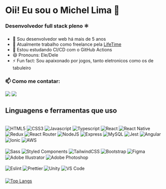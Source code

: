 # Oii! Eu sou o Michel Lima 👋

### Desenvolvedor full stack pleno ⚛️

###

- 📆 Sou desenvolvedor web há mais de 5 anos
- 🔭 Atualmente trabalho como freelance pela <a href="https://www.linkedin.com/company/lifetimepc/" target="_blank"> LifeTime </a>
- 🌱 Estou estudando CI/CD com o GitHub Actions
- 😄 Pronouns: Ele/Dele
- ⚡ Fun fact: Sou apaixonado por jogos, tanto eletronicos como os de tabuleiro

### 📫 Como me contatar:

<div>
  <!--
  <a href="https://www.youtube.com/channel/UC_-uuuZbY0AAt9CViNzvc-Q" target="_blank"><img src="https://img.shields.io/badge/YouTube-FF0000?style=for-the-badge&logo=youtube&logoColor=white" target="_blank"></a>
  -->
  <a href = "mailto:michellimadesigner@gmail.com"><img src="https://img.shields.io/badge/Gmail-D14836?style=for-the-badge&logo=gmail&logoColor=white" target="_blank"></a>
  <a href="https://www.linkedin.com/in/michel-lima/" target="_blank"><img src="https://img.shields.io/badge/-LinkedIn-%230077B5?style=for-the-badge&logo=linkedin&logoColor=white" target="_blank"></a> 
</div>

## Linguagens e ferramentas que uso

<div style="display: inline_block"><br> 
  <img align="center" alt="HTML5" height="" width="" src="https://img.shields.io/badge/HTML5-E34F26?style=for-the-badge&logo=html5&logoColor=white">
  <img align="center" alt="CSS3" height="" width="" src="https://img.shields.io/badge/CSS3-1572B6?style=for-the-badge&logo=css3&logoColor=white">
  <img align="center" alt="Javascript" height="" width="" src="https://img.shields.io/badge/JavaScript-323330?style=for-the-badge&logo=javascript&logoColor=F7DF1E">
  <img align="center" alt="Typescript" height="" width="" src="https://img.shields.io/badge/TypeScript-007ACC?style=for-the-badge&logo=typescript&logoColor=white">
  <img align="center" alt="React" height="" width="" src="https://img.shields.io/badge/React-20232A?style=for-the-badge&logo=react&logoColor=61DAFB">
  <img align="center" alt="React Native" height="" width="" src="https://img.shields.io/badge/React_Native-20232A?style=for-the-badge&logo=react&logoColor=61DAFB">
  <img align="center" alt="Redux" height="" width="" src="https://img.shields.io/badge/Redux-593D88?style=for-the-badge&logo=redux&logoColor=white">
  <img align="center" alt="React Router" height="" width="" src="https://img.shields.io/badge/React_Router-CA4245?style=for-the-badge&logo=react-router&logoColor=white">
  <img align="center" alt="NodeJS" height="" width="" src="https://img.shields.io/badge/Node.js-43853D?style=for-the-badge&logo=node.js&logoColor=white">
  <img align="center" alt="Express" height="" width="" src="https://img.shields.io/badge/Express.js-404D59?style=for-the-badge">
  <img align="center" alt="MySQL" height="" width="" src="https://img.shields.io/badge/MySQL-00000F?style=for-the-badge&logo=mysql&logoColor=white">
  <img align="center" alt="Jest" height="" width="" src="https://img.shields.io/badge/Jest-323330?style=for-the-badge&logo=Jest&logoColor=white">
  <img align="center" alt="Angular" height="" width="" src="https://img.shields.io/badge/Angular-DD0031?style=for-the-badge&logo=angular&logoColor=white">
  <img align="center" alt="Ionic" height="" width="" src="https://img.shields.io/badge/Ionic-3880FF?style=for-the-badge&logo=ionic&logoColor=white">
  <img align="center" alt="AWS" height="" width="" src="https://img.shields.io/badge/Amazon_AWS-232F3E?style=for-the-badge&logo=amazon-aws&logoColor=white">
</div>
<div style="display: inline_block"><br> 
  <img align="center" alt="Sass" height="" width="" src="https://img.shields.io/badge/Sass-CC6699?style=for-the-badge&logo=sass&logoColor=white">
  <img align="center" alt="Styled Components" height="" width="" src="https://img.shields.io/badge/styled--components-DB7093?style=for-the-badge&logo=styled-components&logoColor=white">
  <img align="center" alt="TailwindCSS" height="" width="" src="https://img.shields.io/badge/Tailwind_CSS-38B2AC?style=for-the-badge&logo=tailwind-css&logoColor=white">
  <img align="center" alt="Bootstrap" height="" width="" src="https://img.shields.io/badge/Bootstrap-563D7C?style=for-the-badge&logo=bootstrap&logoColor=white">
  <img align="center" alt="Figma" height="" width="" src="https://img.shields.io/badge/Figma-F24E1E?style=for-the-badge&logo=figma&logoColor=white">
  <img align="center" alt="Adobe Illustrator" height="" width="" src="https://img.shields.io/badge/Adobe%20Illustrator-FF9A00?style=for-the-badge&logo=adobe%20illustrator&logoColor=white">
  <img align="center" alt="Adobe Photoshop" height="" width="" src="https://img.shields.io/badge/Adobe%20Photoshop-31A8FF?style=for-the-badge&logo=Adobe%20Photoshop&logoColor=black">
</div>
<div style="display: inline_block"><br> 
  <img align="center" alt="Eslint" height="" width="" src="https://img.shields.io/badge/eslint-3A33D1?style=for-the-badge&logo=eslint&logoColor=white">
  <img align="center" alt="Prettier" height="" width="" src="https://img.shields.io/badge/prettier-1A2C34?style=for-the-badge&logo=prettier&logoColor=F7BA3E">
  <img align="center" alt="Unity" height="" width="" src="https://img.shields.io/badge/Unity-100000?style=for-the-badge&logo=unity&logoColor=white">
  <img align="center" alt="VS Code" height="" width="" src="https://img.shields.io/badge/Visual_Studio_Code-0078D4?style=for-the-badge&logo=visual%20studio%20code&logoColor=white">
</div>

###

<!--
[![Anurag's GitHub stats](https://github-readme-stats.vercel.app/api?username=michellimadesigner)](https://github.com/anuraghazra/github-readme-stats)
-->

[![Top Langs](https://github-readme-stats.vercel.app/api/top-langs/?username=anuraghazra&layout=donut)](https://github.com/anuraghazra/github-readme-stats)
